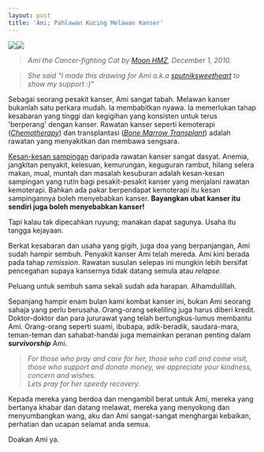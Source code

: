 ```yaml
---
layout: post
title: 'Ami; Pahlawan Kucing Melawan Kanser'
---
```


[![](http://3.bp.blogspot.com/_e86KQvrn6dg/TPnSXNu8xYI/AAAAAAAAA1s/G6FLUaOBeQA/s320/01.JPG)](http://3.bp.blogspot.com/_e86KQvrn6dg/TPnSXNu8xYI/AAAAAAAAA1s/G6FLUaOBeQA/s1600/01.JPG)[![](http://4.bp.blogspot.com/_e86KQvrn6dg/TPnSZOhyRdI/AAAAAAAAA1w/CybxuR5fRtA/s320/02.JPG)](http://4.bp.blogspot.com/_e86KQvrn6dg/TPnSZOhyRdI/AAAAAAAAA1w/CybxuR5fRtA/s1600/02.JPG)

> *Ami the Cancer-fighting Cat by [Moon HMZ](http://moonhmz.tumblr.com/), December 1, 2010.*  
  
> *She said "I made this drawing for Ami a.k.a [sputniksweetheart](http://sputnik--sweetheart.blogspot.com/) to show my support :)"*  
  
Sebagai seorang pesakit kanser, Ami sangat tabah. Melawan kanser bukanlah satu perkara mudah. Ia membabitkan nyawa. Ia memerlukan tahap kesabaran yang tinggi dan kegigihan yang konsisten untuk terus 'berperang' dengan kanser. Rawatan kanser seperti kemoterapi (*[Chemotherapy](http://en.wikipedia.org/wiki/Chemotherapy)*) dan transplantasi (*[Bone Marrow Transplant](http://en.wikipedia.org/wiki/Bone_marrow_transplant)*) adalah rawatan yang menyakitkan dan membawa sengsara.
  
[Kesan-kesan sampingan](http://en.wikipedia.org/wiki/Chemotherapy#Adverse_effects) daripada rawatan kanser sangat dasyat. Anemia, jangkitan penyakit, kelesuan, kemurungan, keguguran rambut, hilang selera makan, mual, muntah dan masalah kesuburan adalah kesan-kesan sampingan yang rutin bagi pesakit-pesakit kanser yang menjalani rawatan kemoterapi. Bahkan ada pakar berpendapat kemoterapi itu kesan sampingannya boleh menyebabkan kanser. **Bayangkan ubat kanser itu sendiri juga boleh menyebabkan kanser!**

Tapi kalau tak dipecahkan ruyung; manakan dapat sagunya. Usaha itu tangga kejayaan.

Berkat kesabaran dan usaha yang gigih, juga doa yang berpanjangan, Ami sudah hampir sembuh. Penyakit kanser Ami telah mereda. Ami kini berada pada tahap *remission*. Rawatan susulan selepas ini mungkin lebih bersifat pencegahan supaya kansernya tidak datang semula atau *relapse*.

Peluang untuk sembuh sama sekali sudah ada harapan. Alhamdulillah.

Sepanjang hampir enam bulan kami kombat kanser ini, bukan Ami seorang sahaja yang perlu berusaha. Orang-orang sekeliling juga harus diberi kredit. Doktor-doktor dan para jururawat yang telah bertungkus-lumus membantu Ami. Orang-orang seperti suami, ibubapa, adik-beradik, saudara-mara, teman-teman dan sahabat-handai juga memainkan peranan penting dalam **_survivorship_** Ami.

> *For those who pray and care for her, those who call and come visit, those who support and donate money, we appreciate your kindness, concern and wishes.*  
> *Lets pray for her speedy recovery.*  

Kepada mereka yang berdoa dan mengambil berat untuk Ami, mereka yang bertanya khabar dan datang melawat, mereka yang menyokong dan menyumbangkan wang, aku dan Ami sangat-sangat menghargai kebaikan, perhatian dan ucapan selamat anda semua.

Doakan Ami ya.
